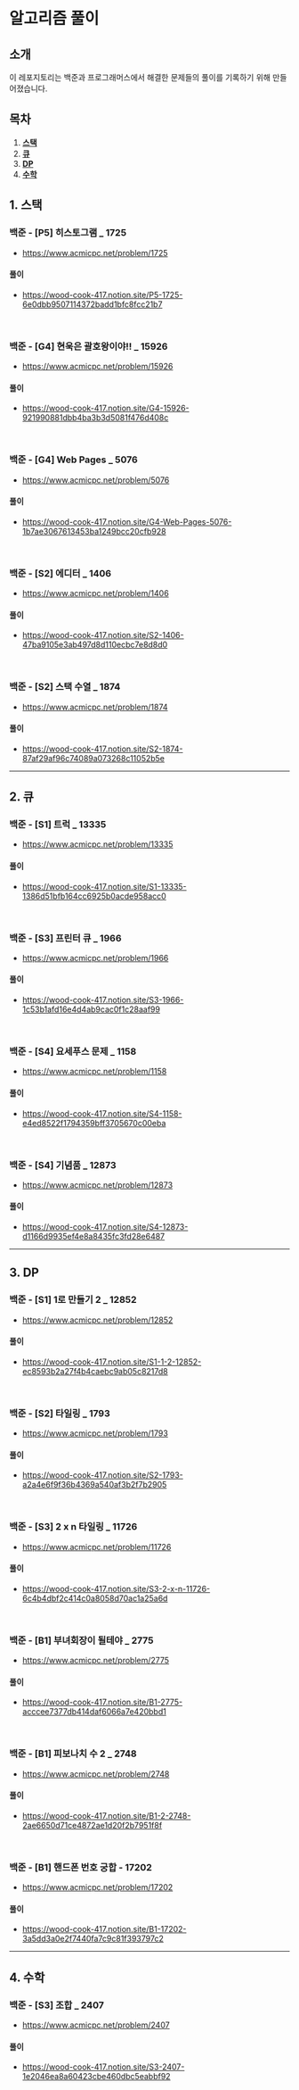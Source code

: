 <h1 algin="center">
  <br>
    알고리즘 풀이
  </br>
</h1>

## 소개

이 레포지토리는 백준과 프로그래머스에서 해결한 문제들의 풀이를 기록하기 위해 만들어졌습니다.

## 목차

1. **[스택](#1-스택)**
2. **[큐](#2-큐)**
3. **[DP](#3-DP)**
4. **[수학](#4-수학)**

## 1. 스택

### 백준 - [P5] 히스토그램 _ 1725

- https://www.acmicpc.net/problem/1725

#### 풀이

- https://wood-cook-417.notion.site/P5-1725-6e0dbb9507114372badd1bfc8fcc21b7

<br>

### 백준 - [G4] 현욱은 괄호왕이야!! _ 15926

- https://www.acmicpc.net/problem/15926

#### 풀이

- https://wood-cook-417.notion.site/G4-15926-921990881dbb4ba3b3d5081f476d408c

<br>

### 백준 - [G4] Web Pages _ 5076

- https://www.acmicpc.net/problem/5076

#### 풀이

- https://wood-cook-417.notion.site/G4-Web-Pages-5076-1b7ae3067613453ba1249bcc20cfb928

<br>

### 백준 - [S2] 에디터 _ 1406

- https://www.acmicpc.net/problem/1406

#### 풀이

- https://wood-cook-417.notion.site/S2-1406-47ba9105e3ab497d8d110ecbc7e8d8d0

<br>

### 백준 - [S2] 스택 수열 _ 1874

- https://www.acmicpc.net/problem/1874

#### 풀이

- https://wood-cook-417.notion.site/S2-1874-87af29af96c74089a073268c11052b5e

<hr>

## 2. 큐

### 백준 - [S1] 트럭 _ 13335

- https://www.acmicpc.net/problem/13335

#### 풀이

- https://wood-cook-417.notion.site/S1-13335-1386d51bfb164cc6925b0acde958acc0

<br>

### 백준 - [S3] 프린터 큐 _ 1966

- https://www.acmicpc.net/problem/1966

#### 풀이

- https://wood-cook-417.notion.site/S3-1966-1c53b1afd16e4d4ab9cac0f1c28aaf99

<br>

### 백준 - [S4] 요세푸스 문제 _ 1158

- https://www.acmicpc.net/problem/1158

#### 풀이

- https://wood-cook-417.notion.site/S4-1158-e4ed8522f1794359bff3705670c00eba

<br>

### 백준 - [S4] 기념품 _ 12873

- https://www.acmicpc.net/problem/12873

#### 풀이

- https://wood-cook-417.notion.site/S4-12873-d1166d9935ef4e8a8435fc3fd28e6487

<hr>

## 3. DP

### 백준 - [S1] 1로 만들기 2 _ 12852

- https://www.acmicpc.net/problem/12852

#### 풀이

- https://wood-cook-417.notion.site/S1-1-2-12852-ec8593b2a27f4b4caebc9ab05c8217d8

<br>

### 백준 - [S2] 타일링 _ 1793

- https://www.acmicpc.net/problem/1793

#### 풀이

- https://wood-cook-417.notion.site/S2-1793-a2a4e6f9f36b4369a540af3b2f7b2905

<br>

### 백준 - [S3] 2 x n 타일링 _ 11726

- https://www.acmicpc.net/problem/11726

#### 풀이

- https://wood-cook-417.notion.site/S3-2-x-n-11726-6c4b4dbf2c414c0a8058d70ac1a25a6d

<br>

### 백준 - [B1] 부녀회장이 될테야 _ 2775

- https://www.acmicpc.net/problem/2775

#### 풀이

- https://wood-cook-417.notion.site/B1-2775-acccee7377db414daf6066a7e420bbd1

<br>

### 백준 - [B1] 피보나치 수 2 _ 2748

- https://www.acmicpc.net/problem/2748

#### 풀이

- https://wood-cook-417.notion.site/B1-2-2748-2ae6650d71ce4872ae1d20f2b7951f8f

<br>

### 백준 - [B1] 핸드폰 번호 궁합 - 17202

- https://www.acmicpc.net/problem/17202

#### 풀이

- https://wood-cook-417.notion.site/B1-17202-3a5dd3a0e2f7440fa7c9c81f393797c2

<hr>

## 4. 수학

### 백준 - [S3] 조합 _ 2407

- https://www.acmicpc.net/problem/2407

#### 풀이

- https://wood-cook-417.notion.site/S3-2407-1e2046ea8a60423cbe460dbc5eabbf92
